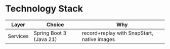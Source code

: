 # Technology Stack

| Layer | Choice | Why |
|-------|--------|-----|
| Services | Spring Boot 3 (Java 21) | record+replay with SnapStart, native images |
